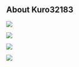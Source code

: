## About Kuro32183

![](https://komarev.com/ghpvc/?username=Kuro32183&label=PROFILE+VIEWS)

![](http://github-profile-summary-cards.vercel.app/api/cards/profile-details?username=Kuro32183&theme=github_dark)

![](http://github-profile-summary-cards.vercel.app/api/cards/most-commit-language?username=Kuro32183&theme=github_dark)

![](http://github-profile-summary-cards.vercel.app/api/cards/stats?username=Kuro32183&theme=github_dark)

